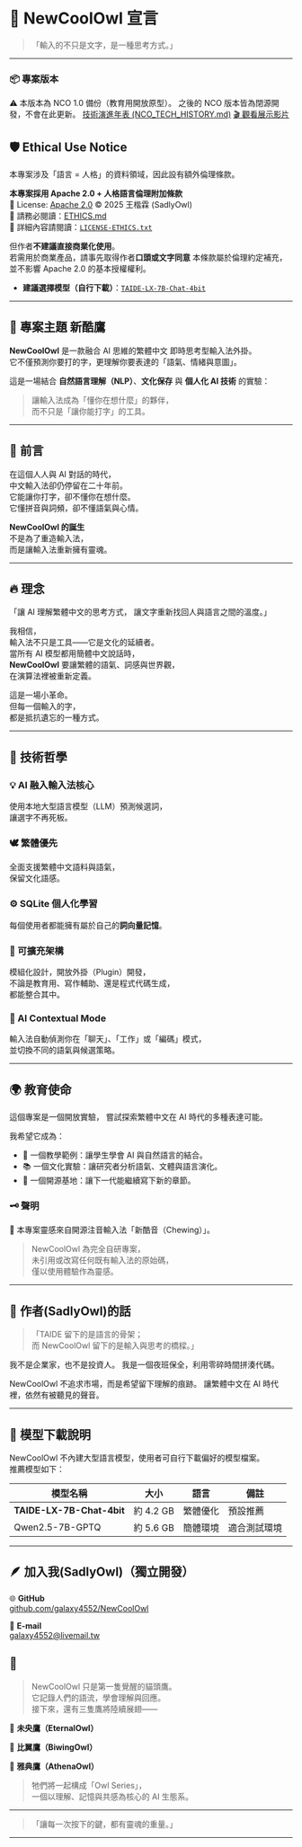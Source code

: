 # 🦉 NewCoolOwl 宣言  
> 「輸入的不只是文字，是一種思考方式。」

---

### 📦 專案版本
⚠️ 本版本為 NCO 1.0 備份（教育用開放原型）。
之後的 NCO 版本皆為閉源開發，不會在此更新。
[技術演進年表 (NCO_TECH_HISTORY.md)](./NCO_TECH_HISTORY.md)
[🎬 觀看展示影片](https://youtu.be/Ce2jA4riJEU)

## 🛡️ Ethical Use Notice
本專案涉及「語言 = 人格」的資料領域，因此設有額外倫理條款。

**本專案採用 Apache 2.0 + 人格語言倫理附加條款**  
📄 License: [Apache 2.0](./LICENSE) © 2025 王楷霖 (SadlyOwl)  
📄 請務必閱讀：[ETHICS.md](./ETHICS.md)  
📄 詳細內容請閱讀：[`LICENSE-ETHICS.txt`](./LICENSE-ETHICS.txt)  

但作者**不建議直接商業化使用**。  
若需用於商業產品，請事先取得作者**口頭或文字同意**
本條款屬於倫理約定補充，並不影響 Apache 2.0 的基本授權權利。

- **建議選擇模型（自行下載）**：[`TAIDE-LX-7B-Chat-4bit`](https://huggingface.co/taide/TAIDE-LX-7B-Chat-4bit)

---

## 🌌 專案主題 新酷鷹
**NewCoolOwl** 是一款融合 AI 思維的繁體中文 
即時思考型輸入法外掛。  
它不僅預測你要打的字，更理解你要表達的「語氣、情緒與意圖」。  

這是一場結合 **自然語言理解（NLP）**、**文化保存** 與 **個人化 AI 技術** 的實驗：  
> 讓輸入法成為「懂你在想什麼」的夥伴，  
> 而不只是「讓你能打字」的工具。  

---

## 🌙 前言
在這個人人與 AI 對話的時代，  
中文輸入法卻仍停留在二十年前。  
它能讓你打字，卻不懂你在想什麼。  
它懂拼音與詞頻，卻不懂語氣與心情。  

**NewCoolOwl 的誕生**  
不是為了重造輸入法，  
而是讓輸入法重新擁有靈魂。

---

## 🔥 理念
「讓 AI 理解繁體中文的思考方式，
讓文字重新找回人與語言之間的溫度。」

我相信，  
輸入法不只是工具——它是文化的延續者。  
當所有 AI 模型都用簡體中文說話時，  
**NewCoolOwl** 要讓繁體的語氣、詞感與世界觀，  
在演算法裡被重新定義。  

這是一場小革命。  
但每一個輸入的字，  
都是抵抗遺忘的一種方式。

---

## 🧠 技術哲學

### 💡 AI 融入輸入法核心
使用本地大型語言模型（LLM）預測候選詞，  
讓選字不再死板。

### 🕊 繁體優先
全面支援繁體中文語料與語氣，  
保留文化語感。

### ⚙️ SQLite 個人化學習
每個使用者都能擁有屬於自己的**詞向量記憶**。

### 🧩 可擴充架構
模組化設計，開放外掛（Plugin）開發，  
不論是教育用、寫作輔助、還是程式代碼生成，  
都能整合其中。

### 🧠 AI Contextual Mode
輸入法自動偵測你在「聊天」、「工作」或「編碼」模式，  
並切換不同的語氣與候選策略。

---

## 🌍 教育使命
這個專案是一個開放實驗，
嘗試探索繁體中文在 AI 時代的多種表達可能。

我希望它成為：
- 🧭 一個教學範例：讓學生學會 AI 與自然語言的結合。  
- 📚 一個文化實驗：讓研究者分析語氣、文體與語言演化。  
- 🧩 一個開源基地：讓下一代能繼續寫下新的章節。

### 🗝️ 聲明
🦉 本專案靈感來自開源注音輸入法「新酷音（Chewing）」。
> NewCoolOwl 為完全自研專案，  
> 未引用或改寫任何既有輸入法的原始碼，  
> 僅以使用體驗作為靈感。

---

## 💬 作者(SadlyOwl)的話
> 「TAIDE 留下的是語言的骨架；  
> 而 NewCoolOwl 留下的是輸入與思考的橋樑。」

我不是企業家，也不是投資人。
我是一個夜班保全，利用零碎時間拼湊代碼。

NewCoolOwl 不追求市場，而是希望留下理解的痕跡。
讓繁體中文在 AI 時代裡，依然有被聽見的聲音。

---

## 🧠 模型下載說明
NewCoolOwl 不內建大型語言模型，使用者可自行下載偏好的模型檔案。  
推薦模型如下：

| 模型名稱 | 大小 | 語言 | 備註 |
|-----------|-------|--------|------|
| **TAIDE-LX-7B-Chat-4bit** | 約 4.2 GB | 繁體優化 | 預設推薦 |
| Qwen2.5-7B-GPTQ | 約 5.6 GB | 簡體環境 | 適合測試環境 |

---

## 🪶 加入我(SadlyOwl)（獨立開發）

🌐 **GitHub**  
[github.com/galaxy4552/NewCoolOwl](https://github.com/galaxy4552/NewCoolOwl)

📧 **E-mail**  
[galaxy4552@livemail.tw](mailto:galaxy4552@livemail.tw)

## 🌌 

> NewCoolOwl 只是第一隻覺醒的貓頭鷹。  
> 它記錄人們的語流，學會理解與回應。  
> 接下來，還有三隻鷹將陸續展翅——

🦉 **未央鷹（EternalOwl）**   

🦉 **比翼鷹（BiwingOwl）**  

🦉 **雅典鷹（AthenaOwl）**   

> 牠們將一起構成「Owl Series」，  
> 一個以理解、記憶與共感為核心的 AI 生態系。
---

> 「讓每一次按下的鍵，都有靈魂的重量。」

---

